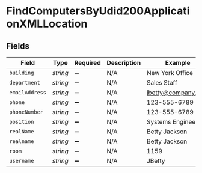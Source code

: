 # FindComputersByUdid200ApplicationXMLLocation


## Fields

| Field              | Type               | Required           | Description        | Example            |
| ------------------ | ------------------ | ------------------ | ------------------ | ------------------ |
| `building`         | *string*           | :heavy_minus_sign: | N/A                | New York Office    |
| `department`       | *string*           | :heavy_minus_sign: | N/A                | Sales Staff        |
| `emailAddress`     | *string*           | :heavy_minus_sign: | N/A                | jbetty@company.com |
| `phone`            | *string*           | :heavy_minus_sign: | N/A                | 123-555-6789       |
| `phoneNumber`      | *string*           | :heavy_minus_sign: | N/A                | 123-555-6789       |
| `position`         | *string*           | :heavy_minus_sign: | N/A                | Systems Engineer   |
| `realName`         | *string*           | :heavy_minus_sign: | N/A                | Betty Jackson      |
| `realname`         | *string*           | :heavy_minus_sign: | N/A                | Betty Jackson      |
| `room`             | *string*           | :heavy_minus_sign: | N/A                | 1159               |
| `username`         | *string*           | :heavy_minus_sign: | N/A                | JBetty             |